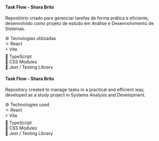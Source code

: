 #### Task Flow - Shara Brito
Repositório criado para gerenciar tarefas de forma prática e eficiente, desenvolvido como projeto de estudo em Análise e Desenvolvimento de Sistemas.

⚙️ Tecnologias utilizadas  
⚛️ React  
⚡ Vite  
🔷 TypeScript  
🎨 CSS Modules  
🧪 Jest / Testing Library  

#### Task Flow - Shara Brito
Repository created to manage tasks in a practical and efficient way, developed as a study project in Systems Analysis and Development.

⚙️ Technologies used  
⚛️ React  
⚡ Vite  
🔷 TypeScript  
🎨 CSS Modules  
🧪 Jest / Testing Library